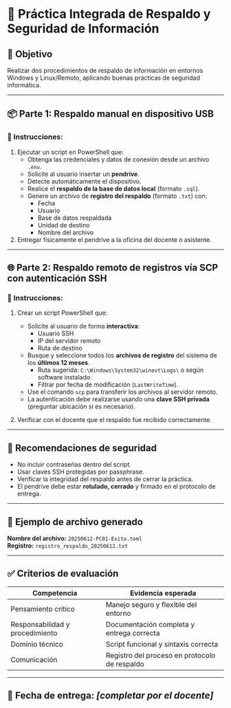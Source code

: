 # 🧪 Práctica Integrada de Respaldo y Seguridad de Información

## 🎯 Objetivo

Realizar dos procedimientos de respaldo de información en entornos Windows y Linux/Remoto, aplicando buenas prácticas de seguridad informática.

---

## 📦 Parte 1: Respaldo manual en dispositivo USB

### 📝 Instrucciones:

1. Ejecutar un script en PowerShell que:
   - Obtenga las credenciales y datos de conexión desde un archivo `.env`.
   - Solicite al usuario insertar un **pendrive**.
   - Detecte automáticamente el dispositivo.
   - Realice el **respaldo de la base de datos local** (formato `.sql`).
   - Genere un archivo de **registro del respaldo** (formato `.txt`) con:
     - Fecha
     - Usuario
     - Base de datos respaldada
     - Unidad de destino
     - Nombre del archivo
2. Entregar físicamente el pendrive a la oficina del docente o asistente.

---

## 🌐 Parte 2: Respaldo remoto de registros vía SCP con autenticación SSH

### 📝 Instrucciones:

1. Crear un script PowerShell que:
   - Solicite al usuario de forma **interactiva**:
     - Usuario SSH
     - IP del servidor remoto
     - Ruta de destino
   - Busque y seleccione todos los **archivos de registro** del sistema de los **últimos 12 meses**.
     - Ruta sugerida: `C:\Windows\System32\winevt\Logs\` o según software instalado.
     - Filtrar por fecha de modificación (`LastWriteTime`).
   - Use el comando `scp` para transferir los archivos al servidor remoto.
   - La autenticación debe realizarse usando una **clave SSH privada** (preguntar ubicación si es necesario).

2. Verificar con el docente que el respaldo fue recibido correctamente.

---

## 🔐 Recomendaciones de seguridad

- No incluir contraseñas dentro del script.
- Usar claves SSH protegidas por passphrase.
- Verificar la integridad del respaldo antes de cerrar la práctica.
- El pendrive debe estar **rotulado, cerrado** y firmado en el protocolo de entrega.

---

## 📁 Ejemplo de archivo generado

**Nombre del archivo:** `20250612-PC01-Exito.toml`  
**Registro:** `registro_respaldo_20250612.txt`

---

## ✅ Criterios de evaluación

| Competencia                      | Evidencia esperada                           |
|----------------------------------|----------------------------------------------|
| Pensamiento crítico              | Manejo seguro y flexible del entorno         |
| Responsabilidad y procedimiento | Documentación completa y entrega correcta    |
| Dominio técnico                  | Script funcional y sintaxis correcta         |
| Comunicación                    | Registro del proceso en protocolo de respaldo |

---

## 📅 Fecha de entrega: _[completar por el docente]_

